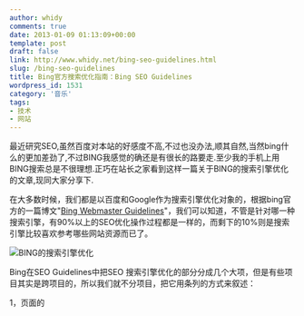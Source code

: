 ```yaml
---
author: whidy
comments: true
date: 2013-01-09 01:13:09+00:00
template: post
draft: false
link: http://www.whidy.net/bing-seo-guidelines.html
slug: /bing-seo-guidelines
title: Bing官方搜索优化指南：Bing SEO Guidelines
wordpress_id: 1531
category: '音乐'
tags:
- 技术
- 网站
---
```


最近研究SEO,虽然百度对本站的好感度不高,不过也没办法,顺其自然,当然bing什么的更加差劲了,不过BING我感觉的确还是有很长的路要走.至少我的手机上用BING搜索总是不很理想.正巧在站长之家看到这样一篇关于BING的搜索引擎优化的文章,现同大家分享下.

在大多数时候，我们都是以百度和Google作为搜索引擎优化对象的，根据bing官方的一篇博文"[Bing Webmaster Guidelines](http://www.bing.com/webmaster/help/webmaster-guidelines-30fba23a)"，我们可以知道，不管是针对哪一种搜索引擎，有90%以上的SEO优化操作过程都是一样的，而剩下的10%则是搜索引擎比较喜欢参考哪些网站资源而已了。

![BING的搜索引擎优化](https://www.whidy.net/wp-content/uploads/2013/01/bing-400x238.jpg)

<!-- more -->

Bing在SEO Guidelines中把SEO 搜索引擎优化的部分分成几个大项，但是有些项目其实是跨项目的，所以我们就不分项目，把它用条列的方式来叙述：

1，页面的<title>标题应该明了并且相关。

2，页面的<meta description>描述应该明了并且相关。

3，图片的<alt>应该有图档的相关描述，以便更清楚的知道这个图档到底是什么

4，适当的使用<h1>以便清楚的了解页面的内容。

5，内部的链接应该连接相关的页面，并且应该要协助读者可以方便的浏览相关页面。

6，小心连接出去的链接，因为连接到别的网站，表示你对于该网站的信任，连外链接的数量应该要合理。

7，应该在你的页面有方便分享的分享按钮，以便让读者可以分享内容。

8，要有XML Sitemap，并且要保持是最新的数据而且正确。

9，要有适合的浏览结构，以便让搜索引擎顺利抓取。

10，不要把链接藏在Javascript里面。

11，应该要考虑读者的环境，让新旧计算机都可以顺利的浏览网页内容。

12，应该让URL结果简单化，不要有一大堆不必要的参数。

13，应该要使用正确的robots.txt，要宣告sitemap的路径，并请确认Bingbot (Bing的抓取程序) 可以顺利的抓取你的网页内容。

14，使用Bing的管理员工具去设定抓取相关参数，以及可以忽略的URL参数。

15，链接不管是内部链接还是外部链接，都要考虑相关性。

16，URL结构要保持简单清楚，并且可能的话要具有关键词。

这点与Google略微不同，根据Bing的原文~ keep it clean and keyword rich when possible，希望可能的话能够使用keyword rich的URL，也就是把关键词包含在网址内，也就是说，你可以使用 http://www.mysite.com/movies/life-of-pi/，但是没有必要去使用 http: //www. life-of-pi.com/ life-of-pi，因为网域(domain)是企业的表征而不是操作 SEO的项目。

17，要具有HTML与XML Sitemap，方便读者以及搜索引擎浏览或是抓取数据。

18，内容结构要清楚，并让有价值的内容更靠近首页。,

19，全站的导览要能够让读者很清楚的找到内容，使用面包屑导览或链接栏。

20，不要把内容或是链接放在Javascript/Flash/Silverlight里面。

21，标题<title>要独特并且相关，控制在65个字符左右。

22，<meta description>也要独特并且相关，并且不要有错误的文法，控制在160个或更少的字符。

23，适当的使用<h1><h2><h3>等标记，并且一个页面只有一个<h1>标记。

24，使用<alt>文字说明让搜索引擎了解图案内容。

25，在网页内容中使用几次你要的关键词或是关键词组，并且也要使用变化的相关词。

26，使用适当的锚点文字连到其他网页。

27，内容要具有用户会搜索的关键词。

28，不要把内容放在Flash/Javascript中，这样会妨碍搜索引擎抓取

29，不要使用多媒体或是图文件当成你的网页内容。

30，网页要有足够的内容以符合读者的期待，内容的字数没有特别限制，但是提供多一点的相关内容总是比较保险。

31，经常产生新的内容，搜索引擎的爬虫程序会因为新的内容而更频繁的抓取。

32，网页内容要有独特性，不要从其他来源复制内容。

33，使用301转址把淘汰的网页转到其他新的内容。

34，使用<rel canonical>让搜索引擎知道应该索引哪个页面。

35，要管理404错误页面，这些页面会让搜索引擎知道哪些应该删除。

36，以相关性为考虑，适当的安排内部与外部的链接，但是不要购买链接

37，管理锚点文字，把关键词当成锚点文字使用。

上面的说法比较特别的是(21) (22) (25) (30) (37)，里面提到的说法比较像是网络上三流的SEO网站会写出来的内容，告诉你标题与描述文字最好在多少个字符以内，还告诉你内容要包括关键词及其 变化组合，字数多一点会比较保险，还说要使用关键词当成锚点文字。

标题与描述文字最好在多少个字符以内，这点让人开始怀疑这篇guideline到底是Bing的何许人写的？为什么是65？为什么是160？中文一个字算几个字符？显然根本没有想到英文之外的语言，再说以Bing这样规模的公司，不应该出现这种以字数来规范的说法，如果一定要有个字数的说法，应该要有事实根据来佐证。

字数多一点会比较保险，这个更是让人昏倒的guideline，字数多一点是要多少？200个字算多还是少？500个字算多还是少？如果Google看到这个Bing SEO Guidelines应该会拿来当成笑话全集了。

内容要包括关键词及其变化组合，根本就是废话，你如果写一篇读者会喜欢阅读的内容，自然会有关键词及其变化组合，这个已经不需要再写在SEO Guidelines了吧，如果你的文章谈气象而内容都没有气象、天气等相关字，那么也算蛮厉害的啦。

把关键词当成锚点文字使用，算是三流的SEO军师才会说出来的废话，关键词不当成锚点文字不然要当成什么呢？而且如果某个网页有三万个链接，并全部都以“SEO"当成锚点文字，你认为会被搜索引擎当成正面还是负面因素呢？

因此建议大家把(21) (22) (25) (30) (37)的说法看看就好，不必太在意。

Avoid 应该避免以下这些手法，以免受到处罚。

1，不要使用CLOAKING(隐藏)的方式，让搜索引擎与读者看到不同的内容。

2，LINK SCHEMES – LINK FARMS, THREE WAY LINKING, ETC. 不要使用不正当的链接方式去增加链接，这些方法没有办法得到正面的得分。

3，SOCIAL MEDIA SCHEMES 不要使用不正常的方式去使用社交网络，例如Twitter使用自动follow的方式，使得你跟随的人数会大约等于跟随你的人数，这类的社交方式并不代表你有很强的社交影响力。

4，META REFRESH REDIRECTS 不要使用meta refresh转址，如果真的需要转址，建议使用301永久转址。

5，DUPLICATE CONTENT 不要在许多不同的URL制造相同的内容，如此会让Bing失去对你的网页的信任度，如果你有相异URL导到相同内容的问题，你可以使用 rel=canonical来解决这个问题。如果是因为参数问题导致重复内容，建议你可以使用Bing管理员工具去修正参数问题。

除了上面的加粗的字体之外，所有的说法都跟Google一模一样，而不一样的地方，如果你仔细观察的话，其实也并不是Bing的算法重视的地方。这个 Bing SEO Guidelines虽然出现了一些脱线演出的内容，但是整体而言算是不错的参考，如果你能够好好参考的话，应该可以让你轻松操作 Bing或是 Google的搜索引擎优化。

写在最后：

Bing发布的这篇搜索引擎优化，我其实希望有自己的搜索排名特点，但是看完之后有些失望，因为觉得只是在复制了另外一份Google的说法罢了。

所以最后的结论是，你如果要花时间去阅读Bing跟Google的SEO指南，倒不如阅读本文，因为我们的内容不仅说明了现在的Bing跟Google 的排名方式，更让你知道未来的搜索引擎会怎么进行搜索排名算法的趋势。

转自：http://lusongsong.com/reed/594.html

